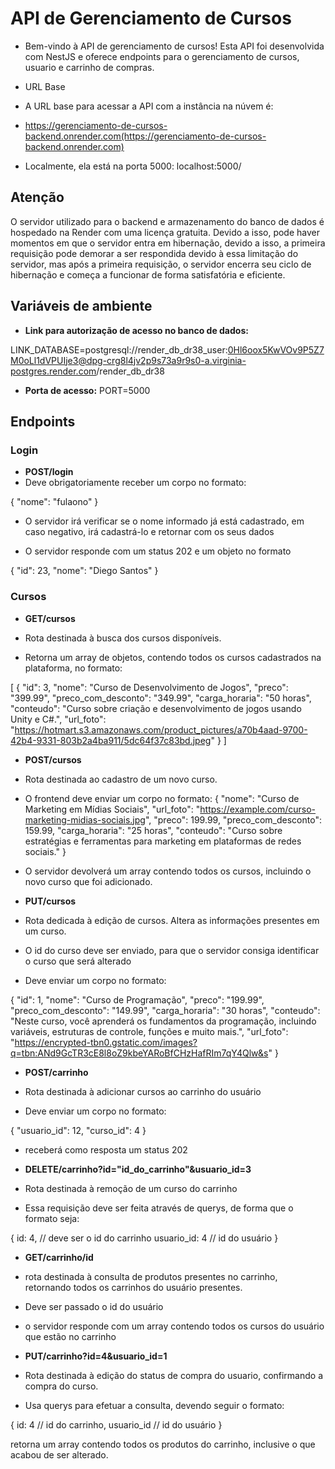 # API de Gerenciamento de Cursos

- Bem-vindo à API de gerenciamento de cursos! Esta API foi desenvolvida com NestJS e oferece endpoints para o gerenciamento de cursos, usuario e carrinho de compras.

- URL Base
- A URL base para acessar a API com a instância na núvem é:

- https://gerenciamento-de-cursos-backend.onrender.com(https://gerenciamento-de-cursos-backend.onrender.com)

- Localmente, ela está na porta 5000:
localhost:5000/


## Atenção
O servidor utilizado para o backend e armazenamento do banco de dados é hospedado na Render com uma licença gratuita. Devido a isso, pode haver momentos em que o servidor entra em hibernação, devido a isso, a primeira requisição pode demorar a ser respondida devido à essa limitação do servidor, mas após a primeira requisição, o servidor encerra seu ciclo de hibernação e começa a funcionar de forma satisfatória e eficiente.


## Variáveis de ambiente

- **Link para autorização de acesso no banco de dados:**

LINK_DATABASE=postgresql://render_db_dr38_user:0Hl6oox5KwVOv9P5Z7M0oLl1dVPUIje3@dpg-crg8l4jv2p9s73a9r9s0-a.virginia-postgres.render.com/render_db_dr38

- **Porta de acesso:**
PORT=5000

## Endpoints

### Login
- **POST/login**
- Deve obrigatoriamente receber um corpo no formato:

{
    "nome": "fulaono"
}

- O servidor irá verificar se o nome informado já está cadastrado, em caso negativo, irá cadastrá-lo e retornar com os seus dados

- O servidor responde com um status 202 e um objeto no formato 

{
  "id": 23,
  "nome": "Diego Santos"
}


### Cursos
- **GET/cursos**
- Rota destinada à busca dos cursos disponíveis.

- Retorna um array de objetos, contendo todos os cursos cadastrados na plataforma, no formato:

[
  {
    "id": 3,
    "nome": "Curso de Desenvolvimento de Jogos",
    "preco": "399.99",
    "preco_com_desconto": "349.99",
    "carga_horaria": "50 horas",
    "conteudo": "Curso sobre criação e desenvolvimento de jogos usando Unity e C#.",
    "url_foto": "https://hotmart.s3.amazonaws.com/product_pictures/a70b4aad-9700-42b4-9331-803b2a4ba911/5dc64f37c83bd.jpeg"
  }
]

- **POST/cursos**
- Rota destinada ao cadastro de um novo curso.

- O frontend deve enviar um corpo no formato:
{
    "nome": "Curso de Marketing em Mídias Sociais",
    "url_foto": "https://example.com/curso-marketing-midias-sociais.jpg",
    "preco": 199.99,
    "preco_com_desconto": 159.99,
    "carga_horaria": "25 horas",
    "conteudo": "Curso sobre estratégias e ferramentas para marketing em plataformas de redes sociais."
}


- O servidor devolverá um array contendo todos os cursos, incluindo o novo curso que foi adicionado. 

- **PUT/cursos**

- Rota dedicada à edição de cursos. Altera as informações presentes em um curso.

- O id do curso deve ser enviado, para que o servidor consiga identificar o curso que será alterado

- Deve enviar um corpo no formato:

{
    "id": 1,
    "nome": "Curso de Programação",
    "preco": "199.99",
    "preco_com_desconto": "149.99",
    "carga_horaria": "30 horas",
    "conteudo": "Neste curso, você aprenderá os fundamentos da programação, incluindo variáveis, estruturas de controle, funções e muito mais.",
    "url_foto": "https://encrypted-tbn0.gstatic.com/images?q=tbn:ANd9GcTR3cE8l8oZ9kbeYARoBfCHzHafRIm7qY4Qlw&s"
}


- **POST/carrinho** 

- Rota destinada à adicionar cursos ao carrinho do usuário

- Deve enviar um corpo no formato:

{
    "usuario_id": 12,
    "curso_id": 4
}

- receberá como resposta um status 202

- **DELETE/carrinho?id="id_do_carrinho"&usuario_id=3** 

- Rota destinada à remoção de um curso do carrinho

- Essa requisição deve ser feita através de querys, de forma que o formato seja: 

{
    id: 4,          // deve ser o id do carrinho
    usuario_id: 4   // id do usuário
}

- **GET/carrinho/id**

- rota destinada à consulta de produtos presentes no carrinho, retornando todos os carrinhos do usuário presentes.

- Deve ser passado o id do usuário

- o servidor responde com um array contendo todos os cursos do usuário que estão no carrinho

- **PUT/carrinho?id=4&usuario_id=1**

- Rota destinada à edição do status de compra do usuario, confirmando a compra do curso.

- Usa querys para efetuar a consulta, devendo seguir o formato:

{
    id: 4 // id do carrinho,
    usuario_id // id do usuário
}

retorna um array contendo todos os produtos do carrinho, inclusive o que acabou de ser alterado.

